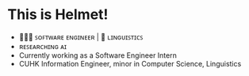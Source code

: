 <h1> This is Helmet! </h1>

- 👨🏻‍💻 ꜱᴏꜰᴛᴡᴀʀᴇ ᴇɴɢɪɴᴇᴇʀ | 📝 ʟɪɴɢᴜɪꜱᴛɪᴄꜱ
- ʀᴇꜱᴇᴀʀᴄʜɪɴɢ ᴀɪ
- Currently working as a Software Engineer Intern
- CUHK Information Engineer, minor in Computer Science, Linguistics

<!---
oscarhelmet/oscarhelmet is a ✨ special ✨ repository because its `README.md` (this file) appears on your GitHub profile.
You can click the Preview link to take a look at your changes.
--->
